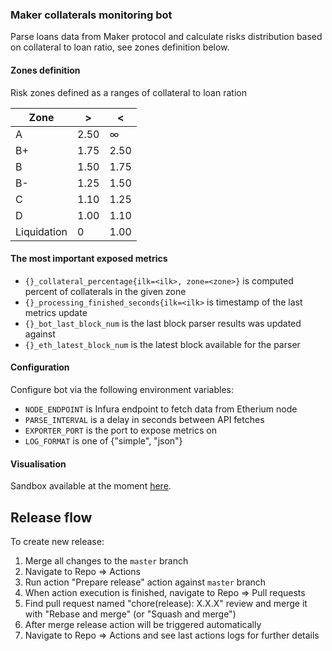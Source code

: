 ### Maker collaterals monitoring bot

Parse loans data from Maker protocol and calculate risks distribution
based on collateral to loan ratio, see zones definition below.

#### Zones definition

Risk zones defined as a ranges of collateral to loan ration


| Zone        | >    | <    |
|-------------|------|------|
| A           | 2.50 | ∞    |
| B+          | 1.75 | 2.50 |
| B           | 1.50 | 1.75 |
| B-          | 1.25 | 1.50 |
| C           | 1.10 | 1.25 |
| D           | 1.00 | 1.10 |
| Liquidation | 0    | 1.00 |

#### The most important exposed metrics

- `{}_collateral_percentage{ilk=<ilk>, zone=<zone>}` is computed percent of collaterals in the given zone
- `{}_processing_finished_seconds{ilk=<ilk>` is timestamp of the last metrics update
- `{}_bot_last_block_num` is the last block parser results was updated against
- `{}_eth_latest_block_num` is the latest block available for the parser

#### Configuration

Configure bot via the following environment variables:

- `NODE_ENDPOINT` is Infura endpoint to fetch data from Etherium node
- `PARSE_INTERVAL` is a delay in seconds between API fetches
- `EXPORTER_PORT` is the port to expose metrics on
- `LOG_FORMAT` is one of {"simple", "json"}

#### Visualisation

Sandbox available at the moment [here](https://grafana.testnet.fi/d/STQ5KYQ7k/maker?orgId=2).

## Release flow

To create new release:

1. Merge all changes to the `master` branch
1. Navigate to Repo => Actions
1. Run action "Prepare release" action against `master` branch
1. When action execution is finished, navigate to Repo => Pull requests
1. Find pull request named "chore(release): X.X.X" review and merge it with "Rebase and merge" (or "Squash and merge")
1. After merge release action will be triggered automatically
1. Navigate to Repo => Actions and see last actions logs for further details 